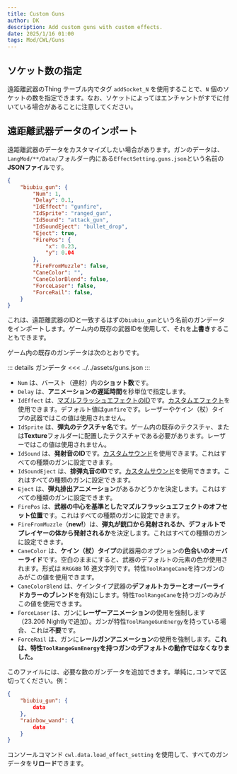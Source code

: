 ```yaml
---
title: Custom Guns
author: DK
description: Add custom guns with custom effects.
date: 2025/1/16 01:00
tags: Mod/CWL/Guns
---
```


## ソケット数の指定

遠距離武器のThing テーブル内でタグ `addSocket_N` を使用することで、`N` 個のソケットの数を指定できます。なお、ソケットによってはエンチャントがすでに付いている場合があることに注意してください。

## 遠距離武器データのインポート

遠距離武器のデータをカスタマイズしたい場合があります。ガンのデータは、`LangMod/**/Data/`フォルダー内にある`EffectSetting.guns.json`という名前の**JSONファイル**です。

```json
{
    "biubiu_gun": {
        "Num": 1,
        "Delay": 0.1,
        "IdEffect": "gunfire",
        "IdSprite": "ranged_gun",
        "IdSound": "attack_gun",
        "IdSoundEject": "bullet_drop",
        "Eject": true,
        "FirePos": {
            "x": 0.23,
            "y": 0.04
        },
        "FireFromMuzzle": false,
        "CaneColor": "",
        "CaneColorBlend": false,
        "ForceLaser": false,
        "ForceRail": false,
    }
}
```

これは、遠距離武器のIDと一致するはずの`biubiu_gun`という名前のガンデータをインポートします。ゲーム内の既存の武器IDを使用して、それを**上書き**することもできます。

ゲーム内の既存のガンデータは次のとおりです。

::: details ガンデータ
<<< ../../assets/guns.json
:::

+ `Num` は、バースト（連射）内の**ショット数**です。
+ `Delay` は、**アニメーションの遅延時間**を秒単位で指定します。
+ `IdEffect` は、[マズルフラッシュエフェクトのID](https://gist.github.com/gottyduke/6e2847e37d205a5621bfd0615e5bd9e7#file-elin-effects-md)です。[カスタムエフェクト](../Other/effects)を使用できます。デフォルト値は`gunfire`です。レーザーやケイン（杖）タイプの武器ではこの値は使用されません。
+ `IdSprite` は、**弾丸のテクスチャ名**です。ゲーム内の既存のテクスチャ、または**Texture**フォルダーに配置したテクスチャである必要があります。レーザーではこの値は使用されません。
+ `IdSound` は、**発射音のID**です。[カスタムサウンド](../Other/sound)を使用できます。これはすべての種類のガンに設定できます。
+ `IdSoundEject` は、**排弾丸音のID**です。[カスタムサウンド](../Other/sound)を使用できます。これはすべての種類のガンに設定できます。
+ `Eject` は、**弾丸排出アニメーション**があるかどうかを決定します。これはすべての種類のガンに設定できます。
+ `FirePos` は、**武器の中心を基準としたマズルフラッシュエフェクトのオフセット位置**です。これはすべての種類のガンに設定できます。
+ `FireFromMuzzle`（**new!**）は、**弾丸が銃口から発射されるか、デフォルトでプレイヤーの体から発射されるか**を決定します。これはすべての種類のガンに設定できます。
+ `CaneColor` は、**ケイン（杖）タイプ**の武器用のオプションの**色合いのオーバーライド**です。空白のままにすると、武器のデフォルトの元素の色が使用されます。形式は `RRGGBB` 16 進文字列です。特性`ToolRangeCane`を持つガンのみがこの値を使用できます。
+ `CaneColorBlend` は、ケインタイプ武器の**デフォルトカラーとオーバーライドカラーのブレンド**を有効にします。特性`ToolRangeCane`を持つガンのみがこの値を使用できます。
+ `ForceLaser` は、ガンに**レーザーアニメーション**の使用を強制します（23.206 Nightlyで追加）。ガンが特性`ToolRangeGunEnergy`を持っている場合、これは**不要**です。
+ `ForceRail` は、ガンに**レールガンアニメーション**の使用を強制します。**これは、特性`ToolRangeGunEnergy`を持つガンのデフォルトの動作ではなくなりました。**

このファイルには、必要な数のガンデータを追加できます。単純に`,`コンマで区切ってください。例：

```json
{
    "biubiu_gun": { 
        data 
    },
    "rainbow_wand": {
        data
    }
}
```

コンソールコマンド `cwl.data.load_effect_setting` を使用して、すべてのガンデータを**リロード**できます。
